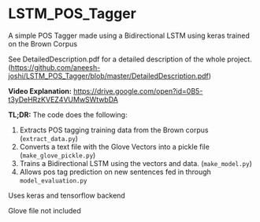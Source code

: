 # LSTM_POS_Tagger
A simple POS Tagger made using a Bidirectional LSTM using keras trained on the Brown Corpus 

See DetailedDescription.pdf for a detailed description of the whole project.
(https://github.com/aneesh-joshi/LSTM_POS_Tagger/blob/master/DetailedDescription.pdf)

**Video Explanation:**
https://drive.google.com/open?id=0B5-t3yDeHRzKVEZ4VUMwSWtwbDA

**TL;DR:**
The code does the following:

1. Extracts POS tagging training data from the Brown corpus (`extract_data.py`)
2. Converts a text file with the Glove Vectors into a pickle file (`make_glove_pickle.py`)
3. Trains a Bidirectional LSTM using the vectors and data. (`make_model.py`)
4. Allows pos tag prediction on new sentences fed in through `model_evaluation.py`

Uses keras and tensorflow backend

Glove file not included
